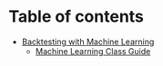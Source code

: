 # Table of contents

* [Backtesting with Machine Learning](README.md)
  * [Machine Learning Class Guide](backtesting-with-machine-learning/machine-learning-class-guide.md)

